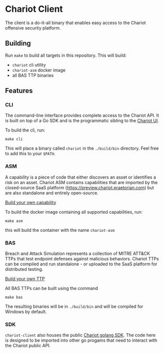 # Chariot Client

The client is a do-it-all binary that enables easy access to the Chariot offensive security platform.

## Building

Run `make` to build all targets in this repository. This will build:
- `chariot` cli utility
- `chariot-asm` docker image
- all BAS TTP binaries

## Features

### CLI

The command-line interface provides complete access to the Chariot API. It is built on top of a Go SDK and is the programmatic sibling to the [Chariot UI](https://github.com/praetorian-inc/chariot-ui).

To build the cli, run:

```
make cli
```

This will place a binary called `chariot` in the `./build/bin` directory. Feel free to add this to your `$PATH`.

### ASM

A capability is a piece of code that either discovers an asset or identifies a risk on an asset. Chariot ASM contains capabilities that are imported by the closed-source SaaS platform (https://preview.chariot.praetorian.com) but are also standalone and entirely open-source.

[Build your own capability](./pkg/asm/capabilities)

To build the docker image containing all supported capabilities, run:

```
make asm
```

this will build the container with the name `chariot-asm`

### BAS

Breach and Attack Simulation represents a collection of MITRE ATT&CK TTPs that test endpoint defenses against malicious behaviors. Chariot TTPs can be compiled and run standalone - or uploaded to the SaaS platform for distributed testing.

[Build your own TTP](./cmd/bas)

All BAS TTPs can be built using the command

```
make bas
```

The resulting binaries will be in `./build/bin` and will be compiled for Windows by default.

### SDK

`chariot-client` also houses the public [Chariot golang SDK](./pkg/sdk). The code here is designed to be imported into other go progams that need to interact with the Chariot public API.
